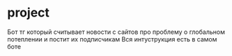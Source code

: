 # project
Бот тг который считывает новости с сайтов про проблему о глобальном потеплении и постит их подписчикам
Вся интуструкция есть в самом боте
